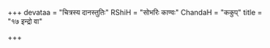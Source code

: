 +++
devataa = "चित्रस्य दानस्तुतिः"
RShiH = "सोभरिः काण्वः"
ChandaH = "ककुप्"
title = "१७ इन्द्रो वा"

+++
